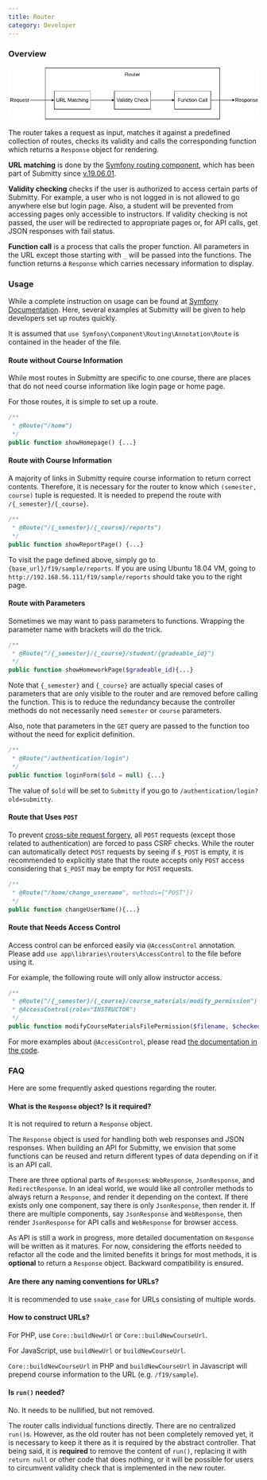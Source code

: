 ```yaml
---
title: Router
category: Developer
---
```


### Overview

![Router Structure](/images/router_structure.png)

The router takes a request as input, matches it against a predefined collection of routes, checks its validity and calls the corresponding function which returns a `Response` object for rendering.

**URL matching** is done by the [Symfony routing component](https://symfony.com/doc/current/components/routing.html), which has been part of Submitty since [v.19.06.01](<https://submitty.org/sysadmin/version_notes/v.19.06.01>).

**Validity checking** checks if the user is authorized to access certain parts of Submitty. For example, a user who is not logged in is not allowed to go anywhere else but login page. Also, a student will be prevented from accessing pages only accessible to instructors. If validity checking is not passed, the user will be redirected to appropriate pages or, for API calls, get JSON responses with fail status.

**Function call** is a process that calls the proper function. All parameters in the URL except those starting with `_` will be passed into the functions. The function returns a `Response` which carries necessary information to display.

### Usage

While a complete instruction on usage can be found at [Symfony Documentation](https://symfony.com/doc/current/components/routing.html#usage). Here, several examples at Submitty will be given to help developers set up routes quickly.

It is assumed that `use Symfony\Component\Routing\Annotation\Route` is contained in the header of the file.

#### Route without Course Information

While most routes in Submitty are specific to one course, there are places that do not need course information like login page or home page.

For those routes, it is simple to set up a route.

```php
/**
 * @Route("/home")
 */
public function showHomepage() {...}
```

#### Route with Course Information

A majority of links in Submitty require course information to return correct contents. Therefore, it is necessary for the router to know which `(semester, course)` tuple is requested. It is needed to prepend the route with `/{_semester}/{_course}`.

```php
/**
 * @Route("/{_semester}/{_course}/reports")
 */
public function showReportPage() {...}
```

To visit the page defined above, simply go to `{base_url}/f19/sample/reports`. If you are using Ubuntu 18.04 VM, going to `http://192.168.56.111/f19/sample/reports` should take you to the right page.

#### Route with Parameters

Sometimes we may want to pass parameters to functions. Wrapping the parameter name with brackets will do the trick.

```php
/**
 * @Route("/{_semester}/{_course}/student/{gradeable_id}")
 */
public function showHomeworkPage($gradeable_id){...}
```

Note that `{_semester}` and `{_course}` are actually special cases of parameters that are only visible to the router and are removed before calling the function. This is to reduce the redundancy because the controller methods do not necessarily need `semester` or `course` parameters.

Also, note that parameters in the `GET` query are passed to the function too without the need for explicit definition.

```php
/**
 * @Route("/authentication/login")
 */
public function loginForm($old = null) {...}
```

The value of `$old` will be set to `Submitty` if you go to `/authentication/login?old=submitty`.

#### Route that Uses `POST`

To prevent [cross-site request forgery](https://en.wikipedia.org/wiki/Cross-site_request_forgery), all `POST` requests (except those related to authentication) are forced to pass CSRF checks. While the router can automatically detect `POST` requests by seeing if `$_POST` is empty, it is recommended to explicitly state that the route accepts only `POST` access considering that `$_POST` may be empty for `POST` requests.

```php
/**
 * @Route("/home/change_username", methods={"POST"})
 */
public function changeUserName(){...}
```

#### Route that Needs Access Control

Access control can be enforced easily via `@AccessControl` annotation. Please add `use app\libraries\routers\AccessControl` to the file before using it.

For example, the following route will only allow instructor access.

```php
/**
 * @Route("/{_semester}/{_course}/course_materials/modify_permission")
 * @AccessControl(role="INSTRUCTOR")
 */
public function modifyCourseMaterialsFilePermission($filename, $checked)
```

For more examples about `@AccessControl`, please read [the documentation in the code](https://github.com/Submitty/Submitty/blob/master/site/app/libraries/routers/AccessControl.php).

### FAQ

Here are some frequently asked questions regarding the router.

#### What is the `Response` object? Is it required?

It is not required to return a `Response` object.

The `Response` object is used for handling both web responses and JSON responses. When building an API for Submitty, we envision that some functions can be reused and return different types of data depending on if it is an API call.

There are three optional parts of `Response`s: `WebResponse`, `JsonResponse`, and `RedirectResponse`. In an ideal world, we would like all controller methods to always return a `Response`, and render it depending on the context. If there exists only one component, say there is only `JsonResponse`, then render it. If there are multiple components, say `JsonResponse` and `WebResponse`, then render `JsonResponse` for API calls and `WebResponse` for browser access.

As API is still a work in progress, more detailed documentation on `Response` will be written as it matures. For now, considering the efforts needed to refactor all the code and the limited benefits it brings for most methods, it is **optional** to return a `Response` object. Backward compatibility is ensured.

#### Are there any naming conventions for URLs?

It is recommended to use `snake_case` for URLs consisting of multiple words.

#### How to construct URLs?

For PHP, use `Core::buildNewUrl` or `Core::buildNewCourseUrl`.

For JavaScript, use `buildNewUrl` or `buildNewCourseUrl`.

`Core::buildNewCourseUrl` in PHP and `buildNewCourseUrl` in Javascript will prepend course information to the URL (e.g. `/f19/sample`).

#### Is `run()` needed?

No. It needs to be nullified, but not removed.

The router calls individual functions directly. There are no centralized `run()`s. However, as the old router has not been completely removed yet, it is necessary to keep it there as it is required by the abstract controller. That being said, it is **required** to remove the content of `run()`, replacing it with `return null` or other code that does nothing, or it will be possible for users to circumvent validity check that is implemented in the new router.
